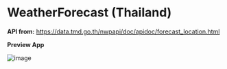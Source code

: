 # WeatherForecast (Thailand)
<b>API from:</b> https://data.tmd.go.th/nwpapi/doc/apidoc/forecast_location.html

<b> Preview App </b>

![image](https://user-images.githubusercontent.com/72797613/226634040-59576cb6-1790-4d12-a2a0-e2626ff0eb05.png)

